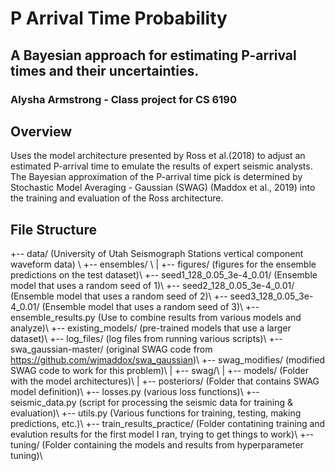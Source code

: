 # P Arrival Time Probability 
## A Bayesian approach for estimating P-arrival times and their uncertainties. 
### Alysha Armstrong - Class project for CS 6190

## Overview
Uses the model architecture presented by Ross et al.(2018) to adjust an estimated P-arrival time to emulate the results of expert seismic analysts. The Bayesian approximation of the P-arrival time pick is determined by Stochastic Model Averaging - Gaussian (SWAG) (Maddox et al., 2019) into the training and evaluation of the Ross architecture. 

## File Structure 
+-- data/ (University of Utah Seismograph Stations vertical component waveform data) \\
+-- ensembles/ \\
|   +-- figures/ (figures for the ensemble predictions on the test dataset)\\
    +-- seed1_128_0.05_3e-4_0.01/ (Ensemble model that uses a random seed of 1)\\
    +-- seed2_128_0.05_3e-4_0.01/ (Ensemble model that uses a random seed of 2)\\
    +-- seed3_128_0.05_3e-4_0.01/ (Ensemble model that uses a random seed of 3)\\
    +--ensemble_results.py (Use to combine results from various models and analyze)\\
+-- existing_models/ (pre-trained models that use a larger dataset)\\
+-- log_files/ (log files from running various scripts)\\
+-- swa_gaussian-master/ (original SWAG code from https://github.com/wjmaddox/swa_gaussian)\\
+-- swag_modifies/ (modified SWAG code to work for this problem)\\
|   +-- swag/\\
    |   +-- models/ (Folder with the model architectures)\\
    |   +-- posteriors/ (Folder that contains SWAG model definition)\\
    +-- losses.py (various loss functions)\\
    +-- seismic_data.py (script for processing the seismic data for training & evaluation)\\
    +-- utils.py (Various functions for training, testing, making predictions, etc.)\\
+-- train_results_practice/ (Folder contatining training and evalution results for the first model I ran, trying to get things to work)\\
+-- tuning/ (Folder containing the models and results from hyperparameter tuning)\\
